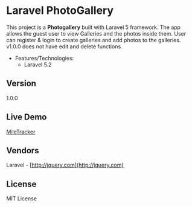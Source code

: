 # Laravel PhotoGallery

This project is a **Photogallery** built with Laravel 5 framework. The app allows the guest user to view Galleries and the photos inside them. User can register & login to create galleries and add photos to the galleries. v1.0.0 does not have edit and delete functions.

* Features/Technologies: 
  * Laravel 5.2

## Version
1.0.0

## Live Demo
 [MileTracker](http://jyotsnasingh.com/projects/JavaScript/MileTracker-MobileApp/)


## Vendors
Laravel - [http://jquery.com](http://jquery.com) 


## License
MIT License
